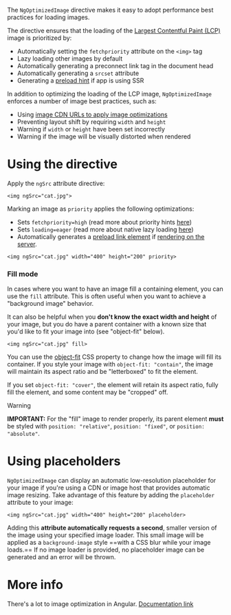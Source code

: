 The `NgOptimizedImage` directive makes it easy to adopt performance best practices for loading images.

The directive ensures that the loading of the [Largest Contentful Paint (LCP)](http://web.dev/lcp) image is prioritized by:

- Automatically setting the `fetchpriority` attribute on the `<img>` tag
- Lazy loading other images by default
- Automatically generating a preconnect link tag in the document head
- Automatically generating a `srcset` attribute
- Generating a [preload hint](https://developer.mozilla.org/docs/Web/HTML/Link_types/preload) if app is using SSR

In addition to optimizing the loading of the LCP image, `NgOptimizedImage` enforces a number of image best practices, such as:

- Using [image CDN URLs to apply image optimizations](https://web.dev/image-cdns/#how-image-cdns-use-urls-to-indicate-optimization-options)
- Preventing layout shift by requiring `width` and `height`
- Warning if `width` or `height` have been set incorrectly
- Warning if the image will be visually distorted when rendered


# Using the directive

Apply the `ngSrc` attribute directive:

```angular-html
<img ngSrc="cat.jpg">
```

Marking an image as `priority` applies the following optimizations:
- Sets `fetchpriority=high` (read more about priority hints [here](https://web.dev/priority-hints))
- Sets `loading=eager` (read more about native lazy loading [here](https://web.dev/browser-level-image-lazy-loading))
- Automatically generates a [preload link element](https://developer.mozilla.org/docs/Web/HTML/Link_types/preload) if [rendering on the server](https://angular.dev/guide/ssr).

```angular-html
<img ngSrc="cat.jpg" width="400" height="200" priority>
```

### Fill mode

In cases where you want to have an image fill a containing element, you can use the `fill` attribute. This is often useful when you want to achieve a "background image" behavior. 

It can also be helpful when you **don't know the exact width and height** of your image, but you do have a parent container with a known size that you'd like to fit your image into (see "object-fit" below).

```angular-html
<img ngSrc="cat.jpg" fill>
```

 You can use the [object-fit](https://developer.mozilla.org/docs/Web/CSS/object-fit) CSS property to change how the image will fill its container. If you style your image with `object-fit: "contain"`, the image will maintain its aspect ratio and be "letterboxed" to fit the element. 
 
 If you set `object-fit: "cover"`, the element will retain its aspect ratio, fully fill the element, and some content may be "cropped" off.

>[!warning]
>**IMPORTANT:** For the "fill" image to render properly, its parent element **must** be styled with `position: "relative"`, `position: "fixed"`, or `position: "absolute"`.

# Using placeholders

`NgOptimizedImage` can display an automatic low-resolution placeholder for your image if you're using a CDN or image host that provides automatic image resizing. Take advantage of this feature by adding the `placeholder` attribute to your image:

```angular-html
<img ngSrc="cat.jpg" width="400" height="200" placeholder>
```

Adding this **attribute automatically requests a second**, smaller version of the image using your specified image loader. This small image will be applied as a `background-image` style ==with a CSS blur while your image loads.== If no image loader is provided, no placeholder image can be generated and an error will be thrown.

# More info

There's a lot to image optimization in Angular. [Documentation link](https://angular.dev/guide/image-optimization)

